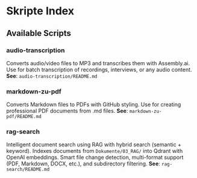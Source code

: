 # Skripte Index

## Available Scripts

### audio-transcription
Converts audio/video files to MP3 and transcribes them with Assembly.ai. Use for batch transcription of recordings, interviews, or any audio content.
**See**: `audio-transcription/README.md`

### markdown-zu-pdf
Converts Markdown files to PDFs with GitHub styling. Use for creating professional PDF documents from .md files.
**See**: `markdown-zu-pdf/README.md`

### rag-search
Intelligent document search using RAG with hybrid search (semantic + keyword). Indexes documents from `Dokumente/03_RAG/` into Qdrant with OpenAI embeddings. Smart file change detection, multi-format support (PDF, Markdown, DOCX, etc.), and subdirectory filtering.
**See**: `rag-search/README.md`
